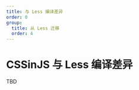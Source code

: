 ```yaml
---
title: 与 Less 编译差异
order: 0
group:
  title: 从 Less 迁移
  order: 4
---
```


# CSSinJS 与 Less 编译差异

TBD
